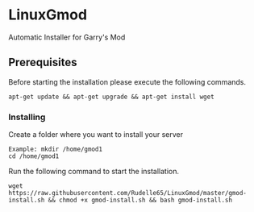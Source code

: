 # LinuxGmod

Automatic Installer for Garry's Mod

## Prerequisites

Before starting the installation please execute the following commands.

```
apt-get update && apt-get upgrade && apt-get install wget
```

### Installing

Create a folder where you want to install your server

```
Example: mkdir /home/gmod1
cd /home/gmod1
```

Run the following command to start the installation.

```
wget https://raw.githubusercontent.com/Rudelle65/LinuxGmod/master/gmod-install.sh && chmod +x gmod-install.sh && bash gmod-install.sh
```

